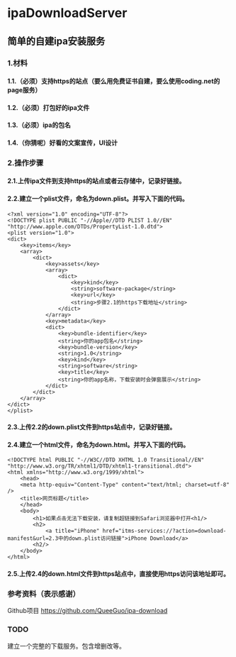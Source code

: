 # ipaDownloadServer
## 简单的自建ipa安装服务 

### 1.材料
#### 1.1.（必须）支持https的站点（要么用免费证书自建，要么使用coding.net的page服务）
####  1.2.（必须）打包好的ipa文件
####  1.3.（必须）ipa的包名
####  1.4.（你猜呢）好看的文案宣传，UI设计

### 2.操作步骤
#### 2.1.上传ipa文件到支持https的站点或者云存储中，记录好链接。
#### 2.2.建立一个plist文件，命名为down.plist。并写入下面的代码。
```
<?xml version="1.0" encoding="UTF-8"?>
<!DOCTYPE plist PUBLIC "-//Apple//DTD PLIST 1.0//EN" "http://www.apple.com/DTDs/PropertyList-1.0.dtd">
<plist version="1.0">
<dict>
    <key>items</key>
    <array>
        <dict>
            <key>assets</key>
            <array>
                <dict>
                    <key>kind</key>
                    <string>software-package</string>
                    <key>url</key>
                    <string>步骤2.1的https下载地址</string>
                </dict>
            </array>
            <key>metadata</key>
            <dict>
                <key>bundle-identifier</key>
                <string>你的app包名</string>
                <key>bundle-version</key>
                <string>1.0</string>
                <key>kind</key>
                <string>software</string>
                <key>title</key>
                <string>你的app名称，下载安装时会弹窗展示</string>
            </dict>
        </dict>
    </array>
</dict>
</plist>
```

#### 2.3.上传2.2的down.plist文件到https站点中，记录好链接。
#### 2.4.建立一个html文件，命名为down.html。并写入下面的代码。

```
<!DOCTYPE html PUBLIC "-//W3C//DTD XHTML 1.0 Transitional//EN" "http://www.w3.org/TR/xhtml1/DTD/xhtml1-transitional.dtd">
<html xmlns="http://www.w3.org/1999/xhtml">
    <head>
    <meta http-equiv="Content-Type" content="text/html; charset=utf-8" />
    <title>网页标题</title>
    </head>
    <body>
        <h1>如果点击无法下载安装，请复制超链接到Safari浏览器中打开<h1/>
        <h2>
            <a title="iPhone" href="itms-services://?action=download-manifest&url=2.3中的down.plist访问链接">iPhone Download</a>
        <h2/>
    </body>
</html>
```

#### 2.5.上传2.4的down.html文件到https站点中，直接使用https访问该地址即可。

### 参考资料（表示感谢）
Github项目   https://github.com/QueeGuo/ipa-download

### TODO
建立一个完整的下载服务。包含增删改等。
